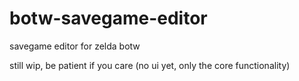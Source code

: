 # botw-savegame-editor
savegame editor for zelda botw

still wip, be patient if you care (no ui yet, only the core functionality)
